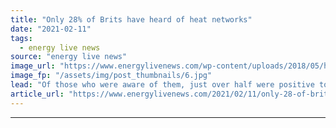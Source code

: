 ```yaml
---
title: "Only 28% of Brits have heard of heat networks"
date: "2021-02-11"
tags: 
  - energy live news
source: "energy live news"
image_url: "https://www.energylivenews.com/wp-content/uploads/2018/05/heating.jpg"
image_fp: "/assets/img/post_thumbnails/6.jpg"
lead: "Of those who were aware of them, just over half were positive towards heat networks, new report shows"
article_url: "https://www.energylivenews.com/2021/02/11/only-28-of-brits-have-heard-of-heat-networks/"
---
```


---
